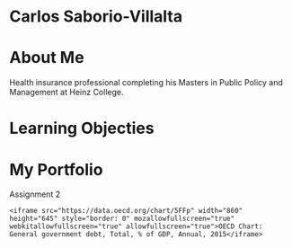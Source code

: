 # Carlos Saborio-Villalta

# About Me

Health insurance professional completing his Masters in Public Policy and Management at Heinz College. 

# Learning Objecties

# My Portfolio 

Assignment 2

    <iframe src="https://data.oecd.org/chart/5FFp" width="860" height="645" style="border: 0" mozallowfullscreen="true" webkitallowfullscreen="true" allowfullscreen="true">OECD Chart: General government debt, Total, % of GDP, Annual, 2015</iframe>
